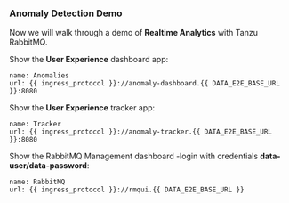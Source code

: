 ### Anomaly Detection Demo

Now we will walk through a demo of **Realtime Analytics** with Tanzu RabbitMQ.

Show the **User Experience** dashboard app:
```dashboard:open-url
name: Anomalies
url: {{ ingress_protocol }}://anomaly-dashboard.{{ DATA_E2E_BASE_URL }}:8080
```

Show the **User Experience** tracker app:
```dashboard:open-url
name: Tracker
url: {{ ingress_protocol }}://anomaly-tracker.{{ DATA_E2E_BASE_URL }}:8080
```

Show the RabbitMQ Management dashboard -login with credentials **data-user/data-password**:
```dashboard:open-url
name: RabbitMQ
url: {{ ingress_protocol }}://rmqui.{{ DATA_E2E_BASE_URL }}
```